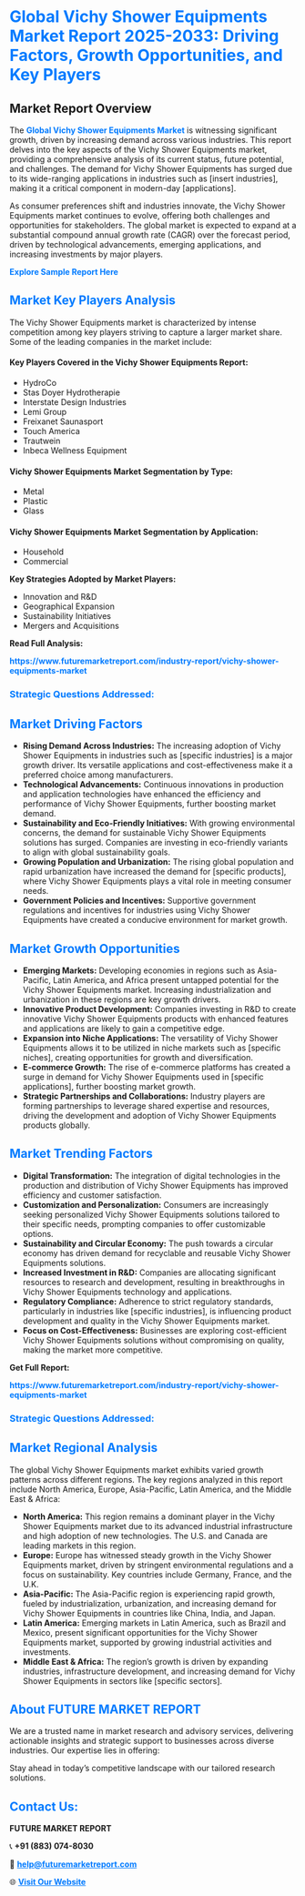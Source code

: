 <h1 style="color: #007BFF;">Global Vichy Shower Equipments Market Report 2025-2033: Driving Factors, Growth Opportunities, and Key Players</h1>

<section id="overview">
<h2>Market Report Overview</h2>
<p>The <a href="https://www.futuremarketreport.com/industry-report/vichy-shower-equipments-market" style="color: #007BFF; text-decoration: none;"><strong>Global Vichy Shower Equipments Market</strong></a> is witnessing significant growth, driven by increasing demand across various industries. This report delves into the key aspects of the Vichy Shower Equipments market, providing a comprehensive analysis of its current status, future potential, and challenges. The demand for Vichy Shower Equipments has surged due to its wide-ranging applications in industries such as [insert industries], making it a critical component in modern-day [applications].</p>
<p>As consumer preferences shift and industries innovate, the Vichy Shower Equipments market continues to evolve, offering both challenges and opportunities for stakeholders. The global market is expected to expand at a substantial compound annual growth rate (CAGR) over the forecast period, driven by technological advancements, emerging applications, and increasing investments by major players.</p>
</section>

<section id="overview">
<p><a href="https://www.futuremarketreport.com/request-sample/reportId=83104" style="color: #007BFF; text-decoration: none;"><strong>Explore Sample Report Here</strong></a></p>
</section>

<section id="key-players">
<h2 style="color: #007BFF;">Market Key Players Analysis</h2>
<p>The Vichy Shower Equipments market is characterized by intense competition among key players striving to capture a larger market share. Some of the leading companies in the market include:</p>
<h4>Key Players Covered in the Vichy Shower Equipments Report:</h4>
<ul><li>HydroCo</li><li>Stas Doyer Hydrotherapie</li><li>Interstate Design Industries</li><li>Lemi Group</li><li>Freixanet Saunasport</li><li>Touch America</li><li>Trautwein</li><li>Inbeca Wellness Equipment</li></ul>
<h4>Vichy Shower Equipments Market Segmentation by Type:</h4>
<ul><li>Metal</li><li>Plastic</li><li>Glass</li></ul>

<h4>Vichy Shower Equipments Market Segmentation by Application:</h4>
<ul><li>Household</li><li>Commercial</li></ul>
<p><strong>Key Strategies Adopted by Market Players:</strong></p>
<ul>
<li>Innovation and R&D</li>
<li>Geographical Expansion</li>
<li>Sustainability Initiatives</li>
<li>Mergers and Acquisitions</li>
</ul>
</section>

<section>
<p><strong>Read Full Analysis: </strong></p><a href="https://www.futuremarketreport.com/industry-report/vichy-shower-equipments-market" style="color: #007BFF; text-decoration: none;"><strong>https://www.futuremarketreport.com/industry-report/vichy-shower-equipments-market</strong></a>
<h3 style="color: #007BFF;">Strategic Questions Addressed:</h3>
</section>

<section id="driving-factors">
<h2 style="color: #007BFF;">Market Driving Factors</h2>
<ul>
<li><strong>Rising Demand Across Industries:</strong> The increasing adoption of Vichy Shower Equipments in industries such as [specific industries] is a major growth driver. Its versatile applications and cost-effectiveness make it a preferred choice among manufacturers.</li>
<li><strong>Technological Advancements:</strong> Continuous innovations in production and application technologies have enhanced the efficiency and performance of Vichy Shower Equipments, further boosting market demand.</li>
<li><strong>Sustainability and Eco-Friendly Initiatives:</strong> With growing environmental concerns, the demand for sustainable Vichy Shower Equipments solutions has surged. Companies are investing in eco-friendly variants to align with global sustainability goals.</li>
<li><strong>Growing Population and Urbanization:</strong> The rising global population and rapid urbanization have increased the demand for [specific products], where Vichy Shower Equipments plays a vital role in meeting consumer needs.</li>
<li><strong>Government Policies and Incentives:</strong> Supportive government regulations and incentives for industries using Vichy Shower Equipments have created a conducive environment for market growth.</li>
</ul>
</section>

<section id="growth-opportunities">
<h2 style="color: #007BFF;">Market Growth Opportunities</h2>
<ul>
<li><strong>Emerging Markets:</strong> Developing economies in regions such as Asia-Pacific, Latin America, and Africa present untapped potential for the Vichy Shower Equipments market. Increasing industrialization and urbanization in these regions are key growth drivers.</li>
<li><strong>Innovative Product Development:</strong> Companies investing in R&D to create innovative Vichy Shower Equipments products with enhanced features and applications are likely to gain a competitive edge.</li>
<li><strong>Expansion into Niche Applications:</strong> The versatility of Vichy Shower Equipments allows it to be utilized in niche markets such as [specific niches], creating opportunities for growth and diversification.</li>
<li><strong>E-commerce Growth:</strong> The rise of e-commerce platforms has created a surge in demand for Vichy Shower Equipments used in [specific applications], further boosting market growth.</li>
<li><strong>Strategic Partnerships and Collaborations:</strong> Industry players are forming partnerships to leverage shared expertise and resources, driving the development and adoption of Vichy Shower Equipments products globally.</li>
</ul>
</section>

<section id="trending-factors">
<h2 style="color: #007BFF;">Market Trending Factors</h2>
<ul>
<li><strong>Digital Transformation:</strong> The integration of digital technologies in the production and distribution of Vichy Shower Equipments has improved efficiency and customer satisfaction.</li>
<li><strong>Customization and Personalization:</strong> Consumers are increasingly seeking personalized Vichy Shower Equipments solutions tailored to their specific needs, prompting companies to offer customizable options.</li>
<li><strong>Sustainability and Circular Economy:</strong> The push towards a circular economy has driven demand for recyclable and reusable Vichy Shower Equipments solutions.</li>
<li><strong>Increased Investment in R&D:</strong> Companies are allocating significant resources to research and development, resulting in breakthroughs in Vichy Shower Equipments technology and applications.</li>
<li><strong>Regulatory Compliance:</strong> Adherence to strict regulatory standards, particularly in industries like [specific industries], is influencing product development and quality in the Vichy Shower Equipments market.</li>
<li><strong>Focus on Cost-Effectiveness:</strong> Businesses are exploring cost-efficient Vichy Shower Equipments solutions without compromising on quality, making the market more competitive.</li>
</ul>
</section>

<section>
<p><strong>Get Full Report: </strong></p><a href="https://www.futuremarketreport.com/industry-report/vichy-shower-equipments-market" style="color: #007BFF; text-decoration: none;"><strong>https://www.futuremarketreport.com/industry-report/vichy-shower-equipments-market</strong></a>
<h3 style="color: #007BFF;">Strategic Questions Addressed:</h3>
</section>


<section id="regional-analysis">
<h2 style="color: #007BFF;">Market Regional Analysis</h2>
<p>The global Vichy Shower Equipments market exhibits varied growth patterns across different regions. The key regions analyzed in this report include North America, Europe, Asia-Pacific, Latin America, and the Middle East & Africa:</p>
<ul>
<li><strong>North America:</strong> This region remains a dominant player in the Vichy Shower Equipments market due to its advanced industrial infrastructure and high adoption of new technologies. The U.S. and Canada are leading markets in this region.</li>
<li><strong>Europe:</strong> Europe has witnessed steady growth in the Vichy Shower Equipments market, driven by stringent environmental regulations and a focus on sustainability. Key countries include Germany, France, and the U.K.</li>
<li><strong>Asia-Pacific:</strong> The Asia-Pacific region is experiencing rapid growth, fueled by industrialization, urbanization, and increasing demand for Vichy Shower Equipments in countries like China, India, and Japan.</li>
<li><strong>Latin America:</strong> Emerging markets in Latin America, such as Brazil and Mexico, present significant opportunities for the Vichy Shower Equipments market, supported by growing industrial activities and investments.</li>
<li><strong>Middle East & Africa:</strong> The region’s growth is driven by expanding industries, infrastructure development, and increasing demand for Vichy Shower Equipments in sectors like [specific sectors].</li>
</ul>
</section>

<footer>
<h2 style="color: #007BFF;">About FUTURE MARKET REPORT</h2>
<p>We are a trusted name in market research and advisory services, delivering actionable insights and strategic support to businesses across diverse industries. Our expertise lies in offering:</p>

<p>Stay ahead in today’s competitive landscape with our tailored research solutions.</p>

<h2 style="color: #007BFF;">Contact Us:</h2>
<p><strong>FUTURE MARKET REPORT</strong></p>
<p>📞 <strong>+91 (883) 074-8030</strong></p>
<p>📧 <strong><a href="mailto:help@futuremarketreport.com" style="color: #007BFF;">help@futuremarketreport.com</a></strong></p>
<p>🌐 <strong><a href="https://www.futuremarketreport.com/" style="color: #007BFF;">Visit Our Website</a></strong></p>
</footer>